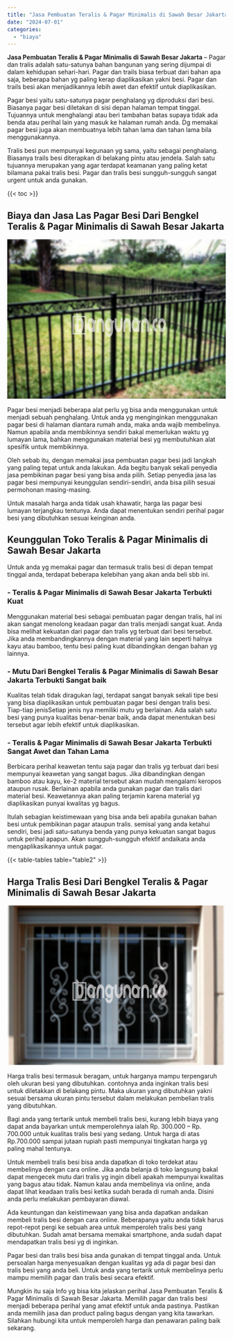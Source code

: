 ```yaml
---
title: "Jasa Pembuatan Teralis & Pagar Minimalis di Sawah Besar Jakarta"
date: "2024-07-01"
categories: 
  - "biaya"
---
```


**Jasa Pembuatan Teralis & Pagar Minimalis di Sawah Besar Jakarta** – Pagar dan tralis adalah satu-satunya bahan bangunan yang sering dijumpai di dalam kehidupan sehari-hari. Pagar dan trails biasa terbuat dari bahan apa saja, beberapa bahan yg paling kerap diaplikasikan yakni besi. Pagar dan trails besi akan menjadikannya lebih awet dan efektif untuk diaplikasikan.

Pagar besi yaitu satu-satunya pagar penghalang yg diproduksi dari besi. Biasanya pagar besi diletakan di sisi depan halaman tempat tinggal. Tujuannya untuk menghalangi atau beri tambahan batas supaya tidak ada benda atau perihal lain yang masuk ke halaman rumah anda. Dg memakai pagar besi juga akan membuatnya lebih tahan lama dan tahan lama bila menggunakannya.

Tralis besi pun mempunyai kegunaan yg sama, yaitu sebagai penghalang. Biasanya trails besi diterapkan di belakang pintu atau jendela. Salah satu tujuannya merupakan yang agar terdapat keamanan yang paling ketat bilamana pakai tralis besi. Pagar dan tralis besi sungguh-sungguh sangat urgent untuk anda gunakan.

{{< toc >}}

## Biaya dan Jasa Las Pagar Besi Dari Bengkel Teralis & Pagar Minimalis di Sawah Besar Jakarta

![Jasa Pembuatan Teralis & Pagar Minimalis di Sawah Besar Jakarta](/images/pagar-minimalis-murah-44.png)

Pagar besi menjadi beberapa alat perlu yg bisa anda menggunakan untuk menjadi sebuah penghalang. Untuk anda yg menginginkan menggunakan pagar besi di halaman diantara rumah anda, maka anda wajib membelinya. Namun apabila anda membikinnya sendiri bakal memerlukan waktu yg lumayan lama, bahkan menggunakan material besi yg membutuhkan alat spesifik untuk membikinnya.

Oleh sebab itu, dengan memakai jasa pembuatan pagar besi jadi langkah yang paling tepat untuk anda lakukan. Ada begitu banyak sekali penyedia jasa pembikinan pagar besi yang bisa anda pilih. Setiap penyedia jasa las pagar besi mempunyai keunggulan sendiri-sendiri, anda bisa pilih sesuai permohonan masing-masing.

Untuk masalah harga anda tidak usah khawatir, harga las pagar besi lumayan terjangkau tentunya. Anda dapat menentukan sendiri perihal pagar besi yang dibutuhkan sesuai keinginan anda.

## Keunggulan Toko Teralis & Pagar Minimalis di Sawah Besar Jakarta

Untuk anda yg memakai pagar dan termasuk tralis besi di depan tempat tinggal anda, terdapat beberapa kelebihan yang akan anda beli sbb ini.

### \- Teralis & Pagar Minimalis di Sawah Besar Jakarta Terbukti Kuat

Menggunakan material besi sebagai pembuatan pagar dengan tralis, hal ini akan sangat menolong keadaan pagar dan tralis menjadi sangat kuat. Anda bisa melihat kekuatan dari pagar dan tralis yg terbuat dari besi tersebut. Jika anda membandingkannya dengan material yang lain seperti halnya kayu atau bamboo, tentu besi paling kuat dibandingkan dengan bahan yg lainnya.

### \- Mutu Dari Bengkel Teralis & Pagar Minimalis di Sawah Besar Jakarta Terbukti Sangat baik

Kualitas telah tidak diragukan lagi, terdapat sangat banyak sekali tipe besi yang bisa diaplikasikan untuk pembuatan pagar besi dengan tralis besi. Tiap-tiap jenisSetiap jenis nya memiliki mutu yg berlainan. Ada salah satu besi yang punya kualitas benar-benar baik, anda dapat menentukan besi tersebut agar lebih efektif untuk diaplikasikan.

### \- Teralis & Pagar Minimalis di Sawah Besar Jakarta Terbukti Sangat Awet dan Tahan Lama

Berbicara perihal keawetan tentu saja pagar dan tralis yg terbuat dari besi mempunyai keawetan yang sangat bagus. Jika dibandingkan dengan bamboo atau kayu, ke-2 material tersebut akan mudah mengalami keropos ataupun rusak. Berlainan apabila anda gunakan pagar dan tralis dari material besi. Keawetannya akan paling terjamin karena material yg diaplikasikan punyai kwalitas yg bagus.

Itulah sebagian keistimewaan yang bisa anda beli apabila gunakan bahan besi untuk pembikinan pagar ataupun tralis. semisal yang anda ketahui sendiri, besi jadi satu-satunya benda yang punya kekuatan sangat bagus untuk perihal apapun. Akan sungguh-sungguh efektif andaikata anda mengaplikasikannya untuk pagar.

{{< table-tables table="table2" >}}

## Harga Tralis Besi Dari Bengkel Teralis & Pagar Minimalis di Sawah Besar Jakarta

![Jasa Pembuatan Teralis & Pagar Minimalis di Sawah Besar Jakarta](/images/teralis-minimalis-murah-15.png)

Harga tralis besi termasuk beragam, untuk harganya mampu terpengaruh oleh ukuran besi yang dibutuhkan. contohnya anda inginkan tralis besi untuk diletakkan di belakang pintu. Maka ukuran yang dibutuhkan yakni sesuai bersama ukuran pintu tersebut dalam melakukan pembelian tralis yang dibutuhkan.

Bagi anda yang tertarik untuk membeli tralis besi, kurang lebih biaya yang dapat anda bayarkan untuk memperolehnya ialah Rp. 300.000 – Rp. 700.000 untuk kualitas tralis besi yang sedang. Untuk harga di atas Rp.700.000 sampai jutaan rupiah pasti mempunyai tingkatan harga yg paling mahal tentunya.

Untuk membeli tralis besi bisa anda dapatkan di toko terdekat atau membelinya dengan cara online. Jika anda belanja di toko langsung bakal dapat mengecek mutu dari tralis yg ingin dibeli apakah mempunyai kwalitas yang bagus atau tidak. Namun kalau anda membelinya via online, anda dapat lihat keadaan tralis besi ketika sudah berada di rumah anda. Disini anda perlu melakukan pembayaran diawal.

Ada keuntungan dan keistimewaan yang bisa anda dapatkan andaikan membeli tralis besi dengan cara online. Beberapanya yaitu anda tidak harus repot-repot pergi ke sebuah area untuk memperoleh tralis besi yang dibutuhkan. Sudah amat bersama memakai smartphone, anda sudah dapat mendapatkan tralis besi yg di inginkan.

Pagar besi dan tralis besi bisa anda gunakan di tempat tinggal anda. Untuk persoalan harga menyesuaikan dengan kualitas yg ada di pagar besi dan tralis besi yang anda beli. Untuk anda yang tertarik untuk membelinya perlu mampu memilih pagar dan tralis besi secara efektif.

Mungkin itu saja Info yg bisa kita jelaskan perihal Jasa Pembuatan Teralis & Pagar Minimalis di Sawah Besar Jakarta. Memilih pagar dan tralis besi menjadi beberapa perihal yang amat efektif untuk anda pastinya. Pastikan anda memilih jasa dan product paling bagus dengan yang kita tawarkan. Silahkan hubungi kita untuk memperoleh harga dan penawaran paling baik sekarang.
